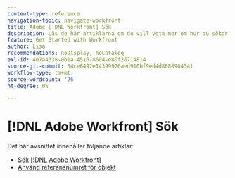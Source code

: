 ```yaml
---
content-type: reference
navigation-topic: navigate-workfront
title: Adobe [!DNL Workfront] Sök
description: Läs de här artiklarna om du vill veta mer om hur du söker i Workfront.
feature: Get Started with Workfront
author: Lisa
recommendations: noDisplay, noCatalog
exl-id: 4e7a4338-0b1a-4516-8604-e80f26714814
source-git-commit: 34ce6492e14399926aed910bf9ed4d8688904341
workflow-type: tm+mt
source-wordcount: '26'
ht-degree: 0%

---
```


# [!DNL Adobe Workfront] Sök

Det här avsnittet innehåller följande artiklar:

* [Sök [!DNL Adobe Workfront]](../../../workfront-basics/navigate-workfront/search/search-workfront.md)
* [Använd referensnumret för objekt](../../../workfront-basics/navigate-workfront/search/reference-number-of-objects.md)
